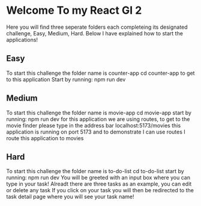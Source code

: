 # Welcome To my React GI 2
Here you will find three seperate folders each completeing its designated challenge, Easy, Medium, Hard. 
Below I have explained how to start the applications! 

## Easy
To start this challenge the folder name is counter-app 
cd counter-app to get to this application
Start by running: npm run dev

## Medium
To start this challenge the folder name is movie-app
cd movie-app
start by running: npm run dev
for this application we are using routes, to get to the movie finder please type in the address bar
localhost:5173/movies 
this application is running on port 5173 and to demonstrate I can use routes I route this application
to movies

## Hard
To start this challenge the folder name is to-do-list
cd to-do-list
start by running: npm run dev
You will be greeted with an input box where you can type in your task! 
Alreadt there are three tasks as an example, you can edit or delete any task
If you click on your task you will then be redirected to the task detail page where you will see 
your task name! 
